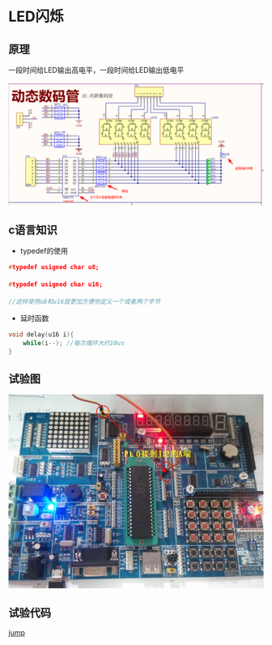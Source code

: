 # LED闪烁

## 原理

一段时间给LED输出高电平，一段时间给LED输出低电平

![syled](image/sy_led1.png)

## c语言知识

- typedef的使用

```c
#typedef usigned char u8;

#typedef usigned char u16;

//这样使用u8和u16就更加方便地定义一个或者两个字节
```

- 延时函数

```c
void delay(u16 i){ 
    while(i--); //每次循环大约10us
}
```


## 试验图
![syled2](/src/实验2：LED闪烁/接线图.JPG)

## 试验代码

[jump](/src/实验2：LED闪烁/)